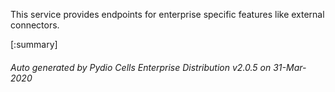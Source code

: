 






This service provides endpoints for enterprise specific features like external connectors.

[:summary]

###### Auto generated by Pydio Cells Enterprise Distribution v2.0.5 on 31-Mar-2020

